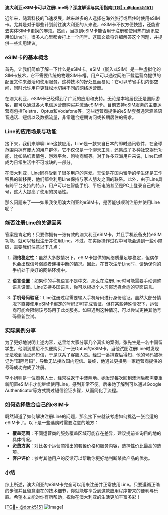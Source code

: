 **澳大利亚eSIM卡可以注册Line吗？深度解读与实用指南[[TG💪+ @donk5151](https://t.me/s/donk5151)]**

近年来，随着科技的飞速发展，越来越多的人选择在海外旅行或居住时使用eSIM卡。尤其是对于那些计划前往澳大利亚的人来说，eSIM卡不仅方便快捷，还能省去实体SIM卡更换的麻烦。然而，当提到eSIM卡能否用于注册和使用热门通讯应用如Line时，很多人心里都会打上一个问号。这篇文章将详细解答这个问题，并提供一些实用建议。

### eSIM卡的基本概念

首先，让我们简单了解一下什么是eSIM卡。eSIM（嵌入式SIM）是一种虚拟化的SIM卡技术，它不需要传统的物理SIM卡槽。用户可以通过网络下载运营商提供的配置文件来激活和使用服务。这种技术的好处显而易见：它可以节省手机内部空间，同时允许用户更轻松地切换不同的网络运营商。

在澳大利亚，eSIM卡已经得到了广泛的应用和支持。无论是本地居民还是国际游客，都可以通过各大电信运营商购买并激活eSIM卡。目前支持eSIM服务的主要运营商包括Telstra、Optus和Vodafone等。这些运营商提供的eSIM套餐通常涵盖语音通话、短信以及数据流量，非常适合短期访问或长期居住的需求。

### Line的应用场景与功能

接下来，我们来聊聊Line这款应用。Line是一款来自日本的即时通讯软件，在全球范围内拥有庞大的用户群体。它不仅仅是一个聊天工具，还集成了多种社交娱乐功能，比如贴纸表情包、游戏平台、购物商城等。对于许多亚洲用户来说，Line已经成为日常生活中不可或缺的一部分。

在澳大利亚，Line同样受到了很多用户的喜爱。无论是在国内留学的学生还是工作移民的新移民，他们都会利用Line保持与家人朋友之间的联系。此外，由于Line具有跨平台支持的特点，用户可以在智能手机、平板电脑甚至是PC上登录自己的账号，这大大提高了使用的灵活性。

那么问题来了——如果我使用澳大利亚的eSIM卡，是否能够顺利注册并使用Line呢？

### 能否注册Line的关键因素

答案是肯定的！只要你拥有一张有效的澳大利亚eSIM卡，并且手机设备支持eSIM功能，就可以轻松注册并使用Line。不过，在实际操作过程中可能会遇到一些小障碍，需要我们注意以下几点：

1. **网络稳定性**：虽然大多数情况下，eSIM卡提供的网络质量足够稳定，但偶尔也会出现信号弱或者连接中断的情况。因此，在首次注册Line时，请确保你的手机处于良好的网络环境中。
   
2. **语言设置**：如果你的手机语言不是中文，那么在注册Line时可能需要手动调整语言设置。Line支持多国语言，你可以根据个人习惯选择合适的界面语言。

3. **手机号码验证**：Line注册过程需要输入手机号码进行身份验证。虽然大部分情况下直接使用eSIM卡绑定的号码即可完成验证，但在某些特殊情况下，运营商可能会限制该号码用于此类服务。如果遇到这种情况，可以尝试更换其他号码重新尝试。

### 实际案例分享

为了更好地说明上述内容，这里给大家分享几个真实的案例。张先生是一名中国留学生，他刚到悉尼不久便购买了一张Optus的eSIM卡。当他试图注册Line时发现无法收到验证码短信，于是联系了客服人员。经过一番排查后得知，他的号码被标记为“国际号码”，导致无法接收国内短信。最终，他通过更换另一家运营商提供的号码成功完成了注册。

李小姐则是一位商务人士，经常往返于中澳两地。她发现每次回到澳洲后都需要重新配置eSIM卡才能继续使用Line，感到非常不便。后来她了解到可以通过Google Authenticator等方式跳过短信验证步骤，从而简化了流程。

### 如何选择适合自己的eSIM卡

既然知道了如何解决注册Line的问题，那么接下来就该考虑如何挑选一张合适的eSIM卡了。以下是一些选购时需要注意的地方：

- **覆盖范围**：不同运营商的服务覆盖区域可能存在差异，建议提前查询目的地的具体情况。
- **资费方案**：对比各个运营商推出的套餐价格和服务内容，选择性价比最高的选项。
- **客户评价**：参考其他用户的反馈可以帮助你更好地判断某款产品的优劣。

### 小结

综上所述，澳大利亚的eSIM卡完全可以用来注册并正常使用Line。只要遵循正确的步骤并且留意潜在的技术细节，你就能够享受到这款应用程序带来的便利与乐趣。希望本文能对你有所帮助，祝你在澳大利亚的生活更加丰富多彩！

[[TG💪+ @donk5151](https://t.me/s/donk5151) ![Image](https://i.postimg.cc/rwNCRYN7/Snipaste-2025-04-30-17-27-05.png)]